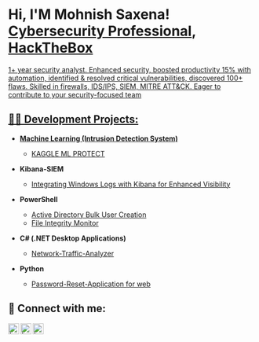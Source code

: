 <h1>Hi, I'M Mohnish Saxena! <br/>  <a href="https://www.linkedin.com/in/mohnishsaxena21">Cybersecurity Professional</a>, <a href="https://app.hackthebox.com/profile/1761072">HackTheBox </h1>

1+ year security analyst. Enhanced security, boosted productivity 15% with automation, identified & resolved critical vulnerabilities, discovered 100+ flaws. Skilled in firewalls, IDS/IPS, SIEM, MITRE ATT&CK. Eager to contribute to your security-focused team

<h2>👨‍💻 Development Projects:</h2>

- <b>Machine Learning  (Intrusion Detection System) </b>
  - [KAGGLE ML PROTECT ](https://www.kaggle.com/code/mohnishsaxena2121/ddos-code)

- <b>Kibana-SIEM </b>
   - [Integrating Windows Logs with Kibana for Enhanced Visibility ](https://github.com/Mohnishs21/Kibana-SIEM)

- <b>PowerShell</b>
  - [Active Directory Bulk User Creation](https://github.com/Mohnishs21/-Active-Directory-Bulk-User-Creation-)
  - [File Integrity Monitor](https://github.com/Mohnishs21/Integrity-File)
- <b>C# (.NET Desktop Applications)</b>
  - [Network-Traffic-Analyzer](https://github.com/Mohnishs21/Network-Traffic-Analyzer)

- <b>Python</b>
  - [Password-Reset-Application for web](https://github.com/Mohnishs21/Password-Reset-Application)



<h2> 🤳 Connect with me:</h2>


[<img align="left" alt=" | Twitter" width="22px" src="https://cdn.jsdelivr.net/npm/simple-icons@v3/icons/twitter.svg" />][twitter]
[<img align="left" alt="| LinkedIn" width="22px" src="https://cdn.jsdelivr.net/npm/simple-icons@v3/icons/linkedin.svg" />][linkedin]
[<img align="left" alt=" | Instagram" width="22px" src="https://cdn.jsdelivr.net/npm/simple-icons@v3/icons/instagram.svg" />][instagram]

[twitter]: https://twitter.com/Ynnus21Saxena
[instagram]: https://www.instagram.com/saxena.sunny/?igsh=b201NHF5aXN3NzJt
[linkedin]: https://www.linkedin.com/in/mohnishsaxena21

<!--
**.

Here are some ideas to get you started:

- 🔭 I’m currently working on ...
- 🌱 I’m currently learning ...
- 👯 I’m looking to collaborate on ...
- 🤔 I’m looking for help with ...
- 💬 Ask me about ...
- 📫 How to reach me: ...
- 😄 Pronouns: ...
- ⚡ Fun fact: ...
-->
